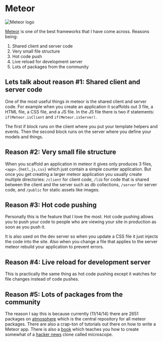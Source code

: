# Meteor
![Meteor logo](https://avatars3.githubusercontent.com/u/789528?v=3&s=200)

[Meteor][mt] is one of the best frameworks that I have come across. Reasons being: 
1. Shared client and server code
2. Very small file structure
3. Hot code push
4. Live reload for development server
5. Lots of packages from the community

## Lets talk about reason #1: Shared client and server code
One of the most useful things in meteor is the shared client and server code. For example when you create an application it scaffolds out 3 file, a HTML file, a CSS file, and a JS file. In the JS file there is two if statements: `if(Meteor.isClient` and `if(Meteor.isServer)`.

The first if block runs on the client where you put your template helpers and events. Then the second block runs on the server where you define your models and things.

## Reason #2: Very small file structure
When you scaffold an application in meteor it gives only produces 3 files, `<app>.{hmtl,js,css}` which just contain a simple counter application. But once you get creating a larger meteor application you usually create multiple directories: `/client` for client code, `/lib` for code that is shared between the client and the server such as db collections, `/server` for server code, and `/public` for static assets like images.

## Reason #3: Hot code pushing
Personally this is the feature that I love the most. Hot code pushing allows you to push your code to people who are viewing your site in production as soon as you push it.

It is also used on the dev server so when you update a CSS file it just injects the code into the site. Also when you change a file that applies to the server meteor rebuild your application to prevent errors.

## Reason #4: Live reload for development server
This is practically the same thing as hot code pushing except it watches for file changes instead of code pushes.

## Reason #5: Lots of packages from the community
The reason I say this is because currently (11/14/14) there are 2651 packages on [atmosphere][at] which is the central repository for all meteor packages. There are also a crap-ton of tutorials out there on how to write a Meteor app. There is also a [book][dm] which teaches you how to create somewhat of a [hacker news][hn] clone called microscope.

[mt]: http://meteor.com
[at]: https://atmospherejs.com/
[dm]: https://book.discovermeteor.com/
[hn]: https://news.ycombinator.com/
